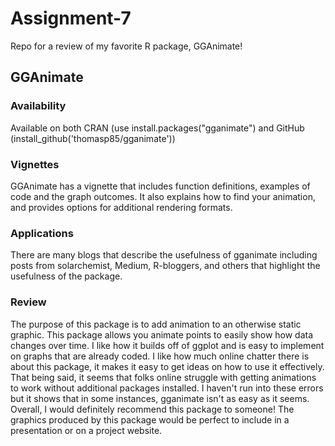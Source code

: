 # Assignment-7
Repo for a review of my favorite R package, GGAnimate!

## GGAnimate

### Availability
Available on both CRAN (use install.packages("gganimate") and GitHub (install_github('thomasp85/gganimate'))

### Vignettes
GGAnimate has a vignette that includes function definitions, examples of code and the graph outcomes. It also explains how to find your animation, and provides options for additional rendering formats. 

### Applications
There are many blogs that describe the usefulness of gganimate including posts from solarchemist, Medium, R-bloggers, and others that highlight the usefulness of the package.

### Review

The purpose of this package is to add animation to an otherwise static graphic. This package allows you animate points to easily show how data changes over time. I like how it builds off of ggplot and is easy to implement on graphs that are already coded. I like how much online chatter there is about this package, it makes it easy to get ideas on how to use it effectively. That being said, it seems that folks online struggle with getting animations to work without additional packages installed. I haven't run into these errors but it shows that in some instances, gganimate isn't as easy as it seems. Overall, I would definitely recommend this package to someone! The graphics produced by this package would be perfect to include in a presentation or on a project website.
